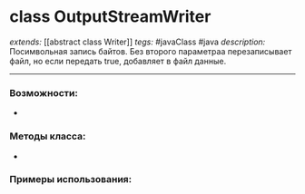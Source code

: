 # class OutputStreamWriter
*extends:* [[abstract class Writer]]
*tegs:* #javaClass #java
*description:* Посимвольная запись байтов. Без второго параметраа перезаписывает файл, но если передать true, добавляет в файл данные.

---
### Возможности:
- 
### Методы класса:
- 

### Примеры использования:
